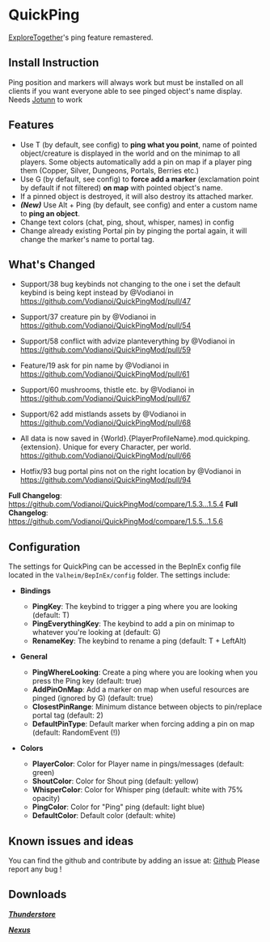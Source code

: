 # QuickPing
[ExploreTogether](https://valheim.thunderstore.io/package/Rolo/ExploreTogether/)'s ping feature remastered. 

## Install Instruction
Ping position and markers will always work but must be installed on all clients if you want everyone able to see pinged object's name display.
Needs [Jotunn](https://valheim.thunderstore.io/package/ValheimModding/Jotunn/) to work

## Features
- Use T (by default, see config) to **ping what you point**, name of pointed object/creature is displayed in the world and on the minimap to all players.
  Some objects automatically add a pin on map if a player ping them (Copper, Silver, Dungeons, Portals, Berries etc.)
- Use G (by default, see config) to **force add a marker** (exclamation point by default if not filtered) **on map** with pointed object's name.
- If a pinned object is destroyed, it will also destroy its attached marker.
- ***(New)*** Use Alt + Ping (by default, see config) and enter a custom name to **ping an object**.
- Change text colors (chat, ping, shout, whisper, names) in config 
- Change already existing Portal pin by pinging the portal again, it will change the marker's name to portal tag.

## What's Changed
* Support/38 bug keybinds not changing to the one i set the default keybind is being kept instead by @Vodianoi in https://github.com/Vodianoi/QuickPingMod/pull/47
* Support/37 creature pin by @Vodianoi in https://github.com/Vodianoi/QuickPingMod/pull/54
* Support/58 conflict with advize planteverything by @Vodianoi in https://github.com/Vodianoi/QuickPingMod/pull/59
* Feature/19 ask for pin name by @Vodianoi in https://github.com/Vodianoi/QuickPingMod/pull/61
* Support/60 mushrooms, thistle etc. by @Vodianoi in https://github.com/Vodianoi/QuickPingMod/pull/67
* Support/62 add mistlands assets by @Vodianoi in https://github.com/Vodianoi/QuickPingMod/pull/68
* All data is now saved in {World}.{PlayerProfileName}.mod.quickping.{extension}. Unique for every Character, per world. https://github.com/Vodianoi/QuickPingMod/pull/66


* Hotfix/93 bug portal pins not on the right location by @Vodianoi in https://github.com/Vodianoi/QuickPingMod/pull/94


**Full Changelog**: https://github.com/Vodianoi/QuickPingMod/compare/1.5.3...1.5.4
**Full Changelog**: https://github.com/Vodianoi/QuickPingMod/compare/1.5.5...1.5.6

## Configuration
The settings for QuickPing can be accessed in the BepInEx config file located in the `Valheim/BepInEx/config` folder. The settings include:

- **Bindings**
  - **PingKey**: The keybind to trigger a ping where you are looking (default: T)
  - **PingEverythingKey**: The keybind to add a pin on minimap to whatever you're looking at (default: G)
  - **RenameKey**: The keybind to rename a ping (default: T + LeftAlt)

- **General**
  - **PingWhereLooking**: Create a ping where you are looking when you press the Ping key (default: true)
  - **AddPinOnMap**: Add a marker on map when useful resources are pinged (ignored by G) (default: true)
  - **ClosestPinRange**: Minimum distance between objects to pin/replace portal tag (default: 2)
  - **DefaultPinType**: Default marker when forcing adding a pin on map (default: RandomEvent (!))
  
- **Colors**
  - **PlayerColor**: Color for Player name in pings/messages (default: green)
  - **ShoutColor**: Color for Shout ping (default: yellow)
  - **WhisperColor**: Color for Whisper ping (default: white with 75% opacity)
  - **PingColor**: Color for "Ping" ping (default: light blue)
  - **DefaultColor**: Default color (default: white)
  


## Known issues and ideas 
You can find the github and contribute by adding an issue at: [Github](https://github.com/Vodianoi/QuickPingMod)
Please report any bug !

## Downloads
*___[Thunderstore](https://valheim.thunderstore.io/package/Atopy/QuickPing/)___*

*___[Nexus](https://www.nexusmods.com/valheim/mods/2033)___*
